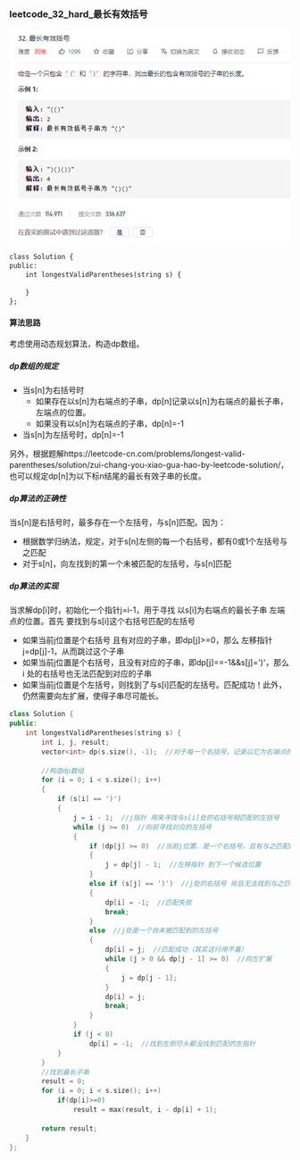 ### leetcode_32_hard_最长有效括号

![image-20201208104359240](leetcode_32_hard_最长有效括号.assets/image-20201208104359240.png)

```
class Solution {
public:
    int longestValidParentheses(string s) {

    }
};
```

#### 算法思路

考虑使用动态规划算法，构造dp数组。

##### dp数组的规定

- 当s[n]为右括号时
  - 如果存在以s[n]为右端点的子串，dp[n]记录以s[n]为右端点的最长子串，左端点的位置。
  - 如果没有以s[n]为右端点的子串，dp[n]=-1
- 当s[n]为左括号时，dp[n]=-1

另外，根据题解https://leetcode-cn.com/problems/longest-valid-parentheses/solution/zui-chang-you-xiao-gua-hao-by-leetcode-solution/，也可以规定dp[n]为以下标n结尾的最长有效子串的长度。

##### dp算法的正确性

当s[n]是右括号时，最多存在一个左括号，与s[n]匹配。因为：

- 根据数学归纳法，规定，对于s[n]左侧的每一个右括号，都有0或1个左括号与之匹配
- 对于s[n]，向左找到的第一个未被匹配的左括号，与s[n]匹配

##### dp算法的实现

当求解dp[i]时，初始化一个指针j=i-1，用于寻找 以s[i]为右端点的最长子串 左端点的位置。首先  要找到与s[i]这个右括号匹配的左括号

- 如果当前j位置是个右括号 且有对应的子串，即dp[j]>=0，那么 左移指针 j=dp[j]-1，从而跳过这个子串
- 如果当前j位置是个右括号，且没有对应的子串，即dp[j]==-1&&s[j]=')'，那么 i 处的右括号也无法匹配到对应的子串
- 如果当前j位置是个左括号，则找到了与s[i]匹配的左括号。匹配成功！此外，仍然需要向左扩展，使得子串尽可能长。

```c++
class Solution {
public:
	int longestValidParentheses(string s) {
		int i, j, result;
		vector<int> dp(s.size(), -1);  //对于每一个右括号，记录以它为右端点的最长子串 左端点的位置；若为左括号或者没有子串 记-1

		//构造dp数组
		for (i = 0; i < s.size(); i++)
		{
			if (s[i] == ')')
			{
				j = i - 1;  //j指针 用来寻找与s[i]处的右括号相匹配的左括号
				while (j >= 0)  //向前寻找对应的左括号
				{
					if (dp[j] >= 0)  //当前j位置，是一个右括号，且有与之匹配的左括号
					{
						j = dp[j] - 1;  //左移指针 到下一个候选位置
					}
					else if (s[j] == ')')  //j处的右括号 尚且无法找到与之匹配的左括号。则i处的右括号也无法匹配
					{
						dp[i] = -1;  //匹配失败
						break;
					}
					else  //j处是一个尚未被匹配到的左括号
					{
						dp[i] = j;  //匹配成功（其实这行用不着）
						while (j > 0 && dp[j - 1] >= 0)  //向左扩展
						{
							j = dp[j - 1];
						}
						dp[i] = j;
						break;
					}
				}
				if (j < 0)
					dp[i] = -1;  //找到左侧尽头都没找到匹配的左指针
			}
		}
		//找到最长子串
		result = 0;
		for (i = 0; i < s.size(); i++)
			if(dp[i]>=0)
				result = max(result, i - dp[i] + 1);

		return result;
	}
};
```

